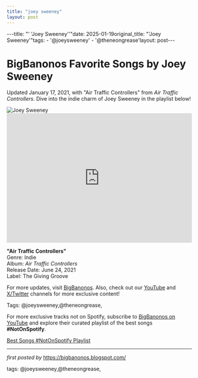 ```yaml
---
title: "joey sweeney"
layout: post
---
```

---title: "' 'Joey Sweeney''"date: 2025-01-19original_title: "'Joey Sweeney'"tags:  - '@joeysweeney'  - '@theneongrease'layout: post---<!-- Title of the Post --><h1 >BigBanonos Favorite Songs by Joey Sweeney</h1> <!-- Introductory Text --><p >Updated January 17, 2021, with "Air Traffic Controllers" from <em>Air Traffic Controllers</em>. Dive into the indie charm of Joey Sweeney in the playlist below!</p> <!-- Featured Image --><div > <img src="https://f4.bcbits.com/img/0013719997_10.jpg" alt="Joey Sweeney" /></div> <!-- Spotify Embed --><div > <iframe src="https://open.spotify.com/embed/playlist/3ZMM8kdB8DuYWLHqLHtP4p?utm_source=generator" width="100%" height="352" frameborder="0" allowfullscreen="" allow="autoplay; clipboard-write; encrypted-media; fullscreen; picture-in-picture" loading="lazy"></iframe></div> <!-- Song Information --><div > <p><strong>"Air Traffic Controllers"</strong><br> Genre: Indie<br> Album: <em>Air Traffic Controllers</em><br> Release Date: June 24, 2021<br> Label: The Giving Groove</p></div> <!-- Footer Links --><div > <p>For more updates, visit <a href="https://bigbanonos.blogspot.com/" target="_blank">BigBanonos</a>. Also, check out our <a href="https://www.youtube.com/@BigBanonos" target="_blank">YouTube</a> and <a href="https://x.com/bigbanonos" target="_blank">X/Twitter</a> channels for more exclusive content!</p></div> <!-- Tags --><p >Tags: @joeysweeney,@theneongrease,</p><!--Subscribe and Playlist Links--><div>    <p>For more exclusive tracks not on Spotify, subscribe to <a href="https://www.youtube.com/@BigBanonos" target="_blank">BigBanonos on YouTube</a> and explore their curated playlist of the best songs <strong>#NotOnSpotify</strong>.</p>    <p><a href="https://www.youtube.com/playlist?list=PLtuNtuTatqI0kFahUCbtbfenC_ET5O_tr" target="_blank">Best Songs #NotOnSpotify Playlist<br /></a></p></div><hr /><p><em>first posted by</em> <a href="https://bigbanonos.blogspot.com/" rel="noopener" target="_new">https://bigbanonos.blogspot.com/</a></p><p>tags: @joeysweeney,@theneongrease,</p>